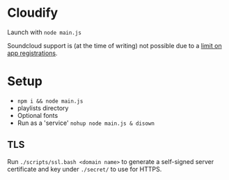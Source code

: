 # Cloudify
Launch with `node main.js`

Soundcloud support is (at the time of writing) not possible due to a [limit on app registrations](https://soundcloud.com/you/apps/new).

# Setup
* `npm i && node main.js`
* playlists directory
* Optional fonts
* Run as a 'service' `nohup node main.js & disown`


## TLS
Run `./scripts/ssl.bash <domain name>` to generate a self-signed server certificate and key under `./secret/` to use for HTTPS.
